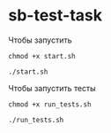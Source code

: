 # sb-test-task
Чтобы запустить
```commandline
chmod +x start.sh

./start.sh
```

Чтобы запустить тесты
```commandline
chmod +x run_tests.sh

./run_tests.sh
```
